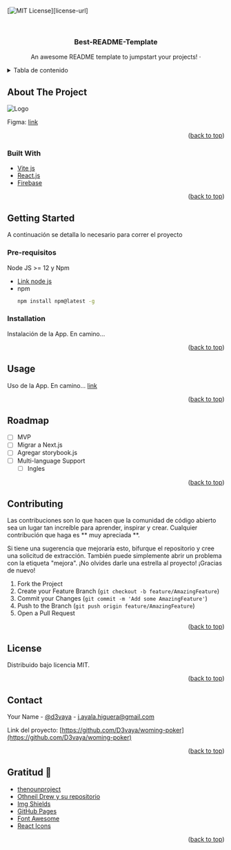 <div id="top"></div>
<!--
*** Thanks for checking out the Best-README-Template. If you have a suggestion
*** that would make this better, please fork the repo and create a pull request
*** or simply open an issue with the tag "enhancement".
*** Don't forget to give the project a star!
*** Thanks again! Now go create something AMAZING! :D
-->

<!-- PROJECT SHIELDS -->
<!--
*** I'm using markdown "reference style" links for readability.
*** Reference links are enclosed in brackets [ ] instead of parentheses ( ).
*** See the bottom of this document for the declaration of the reference variables
*** for contributors-url, forks-url, etc. This is an optional, concise syntax you may use.
*** https://www.markdownguide.org/basic-syntax/#reference-style-links
-->

[![MIT License][license-shield]][license-url]

<!-- PROJECT LOGO -->
<br />
<div align="center">
  <!-- <a href="https://github.com/othneildrew/Best-README-Template">
    <img src="images/logo.png" alt="Logo" width="80" height="80">
  </a> -->

  <h3 align="center">Best-README-Template</h3>

  <p align="center">
    An awesome README template to jumpstart your projects!
    <!-- <br />
    <a href="https://github.com/othneildrew/Best-README-Template"><strong>Explore the docs »</strong></a>
    <br />
    <br />
    <a href="https://woming-poker.web.app/">View Demo</a>
    ·
    <a href="https://github.com/D3vaya/woming-poker/issues">Report Bug</a> -->
    ·
  </p>
</div>

<!-- TABLE OF CONTENTS -->
<details>
  <summary>Tabla de contenido</summary>
  <ol>
    <li>
      <a href="#about-the-project">Acerca del proyecto</a>
      <ul>
        <li><a href="#built-with">Construido con</a></li>
      </ul>
    </li>
    <li>
      <a href="#getting-started">Comencemos !</a>
      <ul>
        <li><a href="#prerequisites">Pre-Requisitos</a></li>
        <li><a href="#installation">Instalación</a></li>
      </ul>
    </li>
    <li><a href="#usage">Uso</a></li>
    <li><a href="#roadmap">Roadmap</a></li>
    <li><a href="#contributing">Contribución</a></li>
    <li><a href="#license">Licencia</a></li>
    <li><a href="#contact">Contacto</a></li>
    <li><a href="#acknowledgments">Agradecimientos</a></li>
  </ol>
</details>

<!-- ABOUT THE PROJECT -->

## About The Project

<img src="./src/icons/Room-Voting.png" alt="Logo" >

Figma:
[link](https://www.figma.com/file/vnhEYv8Gn1s6MVdfjiZWrq/Woming-Poker)

<!-- There are many great README templates available on GitHub; however, I didn't find one that really suited my needs so I created this enhanced one. I want to create a README template so amazing that it'll be the last one you ever need -- I think this is it. -->

<!-- Here's why:

- Your time should be focused on creating something amazing. A project that solves a problem and helps others
- You shouldn't be doing the same tasks over and over like creating a README from scratch
- You should implement DRY principles to the rest of your life :smile:

Of course, no one template will serve all projects since your needs may be different. So I'll be adding more in the near future. You may also suggest changes by forking this repo and creating a pull request or opening an issue. Thanks to all the people have contributed to expanding this template!

Use the `BLANK_README.md` to get started. -->

<p align="right">(<a href="#top">back to top</a>)</p>

### Built With

<!-- - [Next.js](https://nextjs.org/) -->

- [Vite js](https://vitejs.dev/)
- [React.js](https://reactjs.org/)
- [Firebase](https://firebase.google.com/)

<p align="right">(<a href="#top">back to top</a>)</p>

<!-- GETTING STARTED -->

## Getting Started

A continuación se detalla lo necesario para correr el proyecto

### Pre-requisitos

Node JS >= 12 y Npm

- [Link node js]("https://nodejs.org/es/")
- npm
  ```sh
  npm install npm@latest -g
  ```

### Installation

Instalación de la App. En camino...

<!-- 1. Clone the repo
   ```sh
   git clone https://github.com/D3vaya/woming-poker.git
   ```
2. Instale los paquetes npm.
   ```sh
   yarn install
   ```
3. ingrese las configuraciones de su app de firebase `src/firebase/client.ts`
   ```ts
   const firebaseConfig = {
     apiKey: 'API_KEY',
     authDomain: 'AUTH_DOMAIN',
     projectId: 'PROJECT_ID',
     storageBucket: 'BUCKET URL',
     messagingSenderId: 'MESSAGE_SENDER_ID',
     appId: 'APP_ID',
     measurementId: 'MEASURENT_ID',
   };
   ```
4. Ejecute el proyecto

```sh
  yarn dev
``` -->

<p align="right">(<a href="#top">back to top</a>)</p>

<!-- USAGE EXAMPLES -->

## Usage

Uso de la App. En camino...
[link](https://www.figma.com/file/vnhEYv8Gn1s6MVdfjiZWrq/Woming-Poker)

<p align="right">(<a href="#top">back to top</a>)</p>

<!-- ROADMAP -->

## Roadmap

- [ ] MVP
- [ ] Migrar a Next.js
- [ ] Agregar storybook.js
- [ ] Multi-language Support
  - [ ] Ingles

<!-- Ver las [incidencias abiertas](https://github.com/D3vaya/woming-poker/issues). -->

<p align="right">(<a href="#top">back to top</a>)</p>

<!-- CONTRIBUTING -->

## Contributing

Las contribuciones son lo que hacen que la comunidad de código abierto sea un lugar tan increíble para aprender, inspirar y crear. Cualquier contribución que haga es ** muy apreciada **.

Si tiene una sugerencia que mejoraría esto, bifurque el repositorio y cree una solicitud de extracción. También puede simplemente abrir un problema con la etiqueta "mejora".
¡No olvides darle una estrella al proyecto! ¡Gracias de nuevo!

1. Fork the Project
2. Create your Feature Branch (`git checkout -b feature/AmazingFeature`)
3. Commit your Changes (`git commit -m 'Add some AmazingFeature'`)
4. Push to the Branch (`git push origin feature/AmazingFeature`)
5. Open a Pull Request

<p align="right">(<a href="#top">back to top</a>)</p>

<!-- LICENSE -->

## License

Distribuido bajo licencia MIT.

<p align="right">(<a href="#top">back to top</a>)</p>

<!-- CONTACT -->

## Contact

Your Name - [@d3vaya](https://twitter.com/d3vaya) - j.ayala.higuera@gmail.com

Link del proyecto: [https://github.com/D3vaya/woming-poker](https://github.com/D3vaya/woming-poker)

<p align="right">(<a href="#top">back to top</a>)</p>

<!-- ACKNOWLEDGMENTS -->

## Gratitud 🥰

- [thenounproject](https://thenounproject.com/)
- [Othneil Drew y su repositorio](https://github.com/othneildrew/Best-README-Template)
- [Img Shields](https://shields.io)
- [GitHub Pages](https://pages.github.com)
- [Font Awesome](https://fontawesome.com)
- [React Icons](https://react-icons.github.io/react-icons/search)

<p align="right">(<a href="#top">back to top</a>)</p>

<!-- MARKDOWN LINKS & IMAGES -->
<!-- https://www.markdownguide.org/basic-syntax/#reference-style-links -->

<!-- [contributors-shield]: https://github.com/D3vaya/woming-poker/graphs/contributors -->

[forks-url]: https://github.com/D3vaya/woming-poker/network/members

<!-- [issues-url]: https://github.com/D3vaya/woming-poker/issues -->

[license-shield]: https://img.shields.io/github/license/othneildrew/Best-README-Template.svg?style=for-the-badge

<!-- [license-url]: https://github.com/D3vaya/woming-poker/blob/master/LICENSE -->

<!-- [product-screenshot]: images/screenshot.png -->
